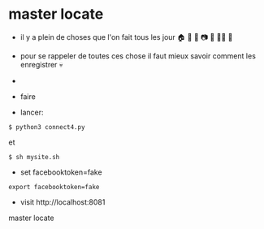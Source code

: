 # master locate
- il y a plein de choses que l'on fait tous les jour :house: :bicyclist: :iphone: :camera: :bowl_with_spoon: :running_woman: :sleeping_bed:
- pour se rappeler de toutes ces chose il faut mieux savoir comment les enregistrer :skull:

- 
- faire 
- lancer:
```
$ python3 connect4.py
```
et
```
$ sh mysite.sh
```
- set facebooktoken=fake

```
export facebooktoken=fake

```
- visit http://localhost:8081



master locate
